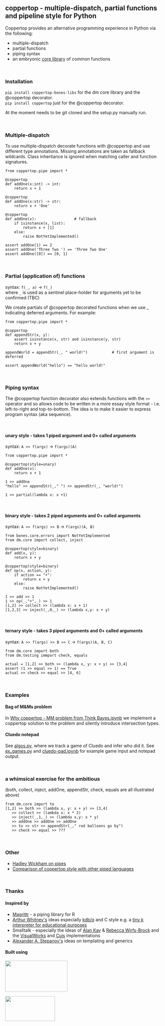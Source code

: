 ## coppertop - multiple-dispatch, partial functions and pipeline style for Python

Coppertop provides an alternative programming experience in Python via the following:

* multiple-dispatch
* partial functions
* piping syntax
* an embryonic [core library](https://github.com/coppertop-bones/dm/tree/main/src/dm) of common functions

<br>


### Installation

`pip install coppertop-bones-libs` for the dm core library and the @coppertop decorator.\
`pip install coppertop` just for the @coppertop decorator.

At the moment needs to be git cloned and the setup.py manually run.

<br>

### Multiple-dispatch

To use multiple-dispatch decorate functions with @coppertop and use different type annotations. Missing annotations 
are taken as fallback wildcards. Class inheritance is ignored when matching caller and function signatures.

```
from coppertop.pipe import *

@coppertop
def addOne(x:int) -> int:
    return x + 1
    
@coppertop
def addOne(x:str) -> str:
    return x + 'One'
    
@coppertop
def addOne(x):                 # fallback
    if isinstance(x, list):
        return x + [1]
    else:
        raise NotYetImplemented()

assert addOne(1) == 2
assert addOne('Three Two ') == 'Three Two One'
assert addOne([0]) == [0, 1]
```

<br>


### Partial (application of) functions

syntax: `f(_, a)` -> `f(_)`  \
where `_` is used as a sentinel place-holder for arguments yet to be confirmed (TBC)

We create partials of @coppertop decorated functions when we use _ indicating deferred arguments. For example:

```
from coppertop.pipe import *

@coppertop
def appendStr(x, y):
    assert isinstance(x, str) and isinstance(y, str)
    return x + y

appendWorld = appendStr(_, " world!")           # first argument is deferred

assert appendWorld("hello") == "hello world!"
```

<br>


### Piping syntax

The @coppertop function decorator also extends functions with the `>>` operator
and so allows code to be written in a more essay style format - i.e. left-to-right and 
top-to-bottom. The idea is to make it easier to express program syntax (aka sequence).


<br>

#### unary style - takes 1 piped argument and 0+ called arguments

syntax: `A >> f(args)` -> `f(args)(A)`

```
from coppertop.pipe import *

@coppertop(style=unary)
def addOne(x):
    return x + 1

1 >> addOne
"hello" >> appendStr(_," ") >> appendStr(_, "world!")

1 >> partial(lambda x: x +1)
```

<br>

#### binary style - takes 2 piped arguments and 0+ called arguments

syntax: `A >> f(args) >> B` -> `f(args)(A, B)`

```
from bones.core.errors import NotYetImplemented
from dm.core import collect, inject

@coppertop(style=binary)
def add(x, y):
    return x + y

@coppertop(style=binary)
def op(x, action, y):
    if action == "+":
        return x + y
    else:
        raise NotYetImplemented()

1 >> add >> 1
1 >> op(_,"+",_) >> 1
[1,2] >> collect >> (lambda x: x + 1)
[1,2,3] >> inject(_,0,_) >> (lambda x,y: x + y)
```

<br>


#### ternary style - takes 3 piped arguments and 0+ called arguments

syntax: `A >> f(args) >> B >> C` -> `f(args)(A, B, C)`

```
from dm.core import both
from dm.testing immport check, equals

actual = [1,2] >> both >> (lambda x, y: x + y) >> [3,4]
assert (1 >> equal >> 1) == True
actual >> check >> equal >> [4, 6]
```

<br> 


### Examples

#### Bag of M&Ms problem 

In [Why coppertop - MM problem from Think Bayes.ipynb](
https://github.com/coppertop-bones/dm/blob/main/jupyter/Why%20coppertop%20-%20MM%20problem%20from%20Think%20Bayes.ipynb
) we implement a coppertop solution to the problem and silently introduce intersection types.

#### Cluedo notepad

See [algos.py](
https://github.com/coppertop-bones/dm/blob/main/examples/dm/examples/cluedo/algos.py
), where we track a game of Cluedo and infer who did it. See [ex_games.py](
https://github.com/coppertop-bones/dm/blob/main/examples/dm/examples/cluedo/ex_games.py
) and [cluedo-pad.ipynb](
https://github.com/coppertop-bones/dm/blob/main/jupyter/cluedo-pad.ipynb
) for example game input and notepad output.

<br>


### a whimsical exercise for the ambitious

(both, collect, inject, addOne, appendStr, check, equals are all illustrated above)

```
from dm.core import to
[1,2] >> both >> (lambda x, y: x + y) >> [3,4] 
   >> collect >> (lambda x: x * 2)
   >> inject(_,1,_) >> (lambda x,y: x * y)
   >> addOne >> addOne >> addOne
   >> to >> str >> appendStr(_," red balloons go by")
   >> check >> equal >> ???
```

<br>


### Other
* [Hadley Wickham on pipes](https://r4ds.had.co.nz/pipes.html)
* [Comparison of coppertop style with other piped languages](https://github.com/coppertop-bones/docs/blob/main/docs/compare-with-other-piped-languages.md)

<br>

### Thanks

#### Inspired by
* [Magrittr](
https://magrittr.tidyverse.org/
) - a piping library for R
* [Arthur Whitney's](
https://en.wikipedia.org/wiki/Arthur_Whitney_(computer_scientist)
) ideas especially [kdb/q](https://code.kx.com/q/) and C style e.g. a [tiny k interpreter for educational purposes](
https://github.com/kparc/ksimple
)
* Smalltalk - especially the ideas of [Alan Kay](
https://en.wikipedia.org/wiki/Alan_Kay
) & [Rebecca Wirfs-Brock](
https://en.wikipedia.org/wiki/Rebecca_Wirfs-Brock
) and the [VisualWorks](
https://www.cincomsmalltalk.com/main/products/visualworks/
) and [Cuis](
https://cuis.st/
) implementations
* [Alexander A. Stepanov's](
http://stepanovpapers.com/
) ideas on templating and generics

#### Built using

<p><a href="https://www.jetbrains.com/pycharm/">
<img src="https://resources.jetbrains.com/storage/products/company/brand/logos/PyCharm.svg" width="200" height="100">
</a></p>

<p><a href="https://www.jetbrains.com/clion/">
<img src="https://resources.jetbrains.com/storage/products/company/brand/logos/CLion.svg" width="160" height="80">
</a></p>
